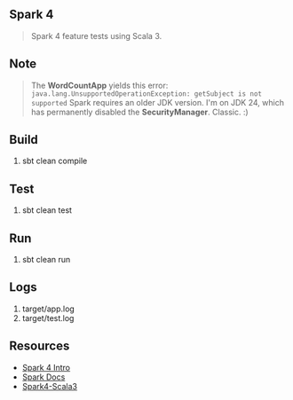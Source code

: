 Spark 4
-------
>Spark 4 feature tests using Scala 3.

Note
----
>The **WordCountApp** yields this error: ```java.lang.UnsupportedOperationException: getSubject is not supported```
>Spark requires an older JDK version. I'm on JDK 24, which has permanently disabled the **SecurityManager**. Classic. :)

Build
-----
1. sbt clean compile

Test
----
1. sbt clean test

Run
---
1. sbt clean run

Logs
----
1. target/app.log
2. target/test.log

Resources
---------
* [Spark 4 Intro](https://www.databricks.com/blog/introducing-apache-spark-40)
* [Spark Docs](https://spark.apache.org/docs/latest/)
* [Spark4-Scala3](https://vincenzobaz.github.io/spark-scala3/)